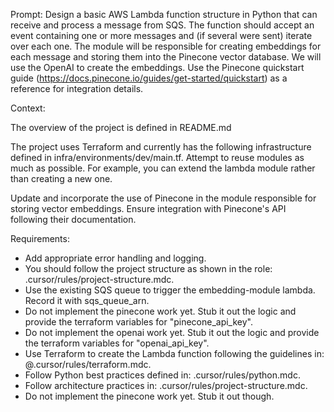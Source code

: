 Prompt:
Design a basic AWS Lambda function structure in Python that can receive and process a message from SQS. The function should accept an event containing one or more messages and (if several were sent) iterate over each one. The module will be responsible for creating embeddings for each message and storing them into the Pinecone vector database. We will use the OpenAI to create the embeddings. Use the Pinecone quickstart guide (https://docs.pinecone.io/guides/get-started/quickstart) as a reference for integration details.

Context:

The overview of the project is defined in README.md

The project uses Terraform and currently has the following infrastructure defined in infra/environments/dev/main.tf. Attempt to reuse modules as much as possible. For example, you can extend the lambda module rather than creating a new one. 

Update and incorporate the use of Pinecone in the module responsible for storing vector embeddings. Ensure integration with Pinecone's API following their documentation.

Requirements:
* Add appropriate error handling and logging.
* You should follow the project structure as shown in the role: .cursor/rules/project-structure.mdc.
* Use the existing SQS queue to trigger the embedding-module lambda. Record it with sqs_queue_arn.
* Do not implement the pinecone work yet. Stub it out the logic and provide the terraform variables for "pinecone_api_key".
* Do not implement the openai work yet. Stub it out the logic and provide the terraform variables for "openai_api_key".
* Use Terraform to create the Lambda function following the guidelines in: @.cursor/rules/terraform.mdc.
* Follow Python best practices defined in: .cursor/rules/python.mdc.
* Follow architecture practices in: .cursor/rules/project-structure.mdc.
* Do not implement the pinecone work yet. Stub it out though.

